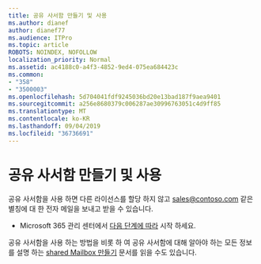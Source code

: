 ```yaml
---
title: 공유 사서함 만들기 및 사용
ms.author: dianef
author: dianef77
ms.audience: ITPro
ms.topic: article
ROBOTS: NOINDEX, NOFOLLOW
localization_priority: Normal
ms.assetid: ac4188c0-a4f3-4852-9ed4-075ea684423c
ms.common:
- "358"
- "3500003"
ms.openlocfilehash: 5d704041fdf9245036bd20e13bad187f9aea9401
ms.sourcegitcommit: a256e8680379c006287ae30996763051c4d9ff85
ms.translationtype: MT
ms.contentlocale: ko-KR
ms.lasthandoff: 09/04/2019
ms.locfileid: "36736691"
---
```

# <a name="create-and-use-a-shared-mailbox"></a>공유 사서함 만들기 및 사용

공유 사서함을 사용 하면 다른 라이선스를 할당 하지 않고 sales@contoso.com 같은 별칭에 대 한 전자 메일을 보내고 받을 수 있습니다.
  
- Microsoft 365 관리 센터에서 [다음 단계에 따라](https://portal.office.com/AdminPortal/Home#/AssistedGuide/addemailoptions) 시작 하세요. 

공유 사서함을 사용 하는 방법을 비롯 하 여 공유 사서함에 대해 알아야 하는 모든 정보를 설명 하는 [shared Mailbox 만들기](https://docs.microsoft.com/office365/admin/email/create-a-shared-mailbox) 문서를 읽을 수도 있습니다.
  
